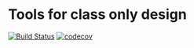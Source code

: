 # Tools for class only design

[![Build Status](https://travis-ci.com/ForeverWintr/class_only.svg?branch=master)](https://travis-ci.com/ForeverWintr/class_only) [![codecov](https://codecov.io/gh/ForeverWintr/class_only/branch/master/graph/badge.svg)](https://codecov.io/gh/ForeverWintr/class_only)
